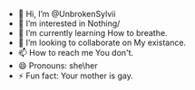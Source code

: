 - 👋 Hi, I’m @UnbrokenSylvii
- 👀 I’m interested in Nothing/
- 🌱 I’m currently learning How to breathe.
- 💞️ I’m looking to collaborate on My existance.
- 📫 How to reach me You don't.
- 😄 Pronouns: she\her
- ⚡ Fun fact: Your mother is gay.

<!---
UnbrokenSylvii/UnbrokenSylvii is a ✨ special ✨ repository because its `README.md` (this file) appears on your GitHub profile.
You can click the Preview link to take a look at your changes.
--->
